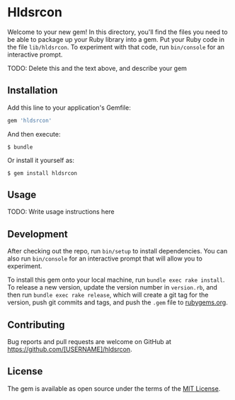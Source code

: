 # Hldsrcon

Welcome to your new gem! In this directory, you'll find the files you need to be able to package up your Ruby library into a gem. Put your Ruby code in the file `lib/hldsrcon`. To experiment with that code, run `bin/console` for an interactive prompt.

TODO: Delete this and the text above, and describe your gem

## Installation

Add this line to your application's Gemfile:

```ruby
gem 'hldsrcon'
```

And then execute:

    $ bundle

Or install it yourself as:

    $ gem install hldsrcon

## Usage

TODO: Write usage instructions here

## Development

After checking out the repo, run `bin/setup` to install dependencies. You can also run `bin/console` for an interactive prompt that will allow you to experiment.

To install this gem onto your local machine, run `bundle exec rake install`. To release a new version, update the version number in `version.rb`, and then run `bundle exec rake release`, which will create a git tag for the version, push git commits and tags, and push the `.gem` file to [rubygems.org](https://rubygems.org).

## Contributing

Bug reports and pull requests are welcome on GitHub at https://github.com/[USERNAME]/hldsrcon.


## License

The gem is available as open source under the terms of the [MIT License](http://opensource.org/licenses/MIT).

